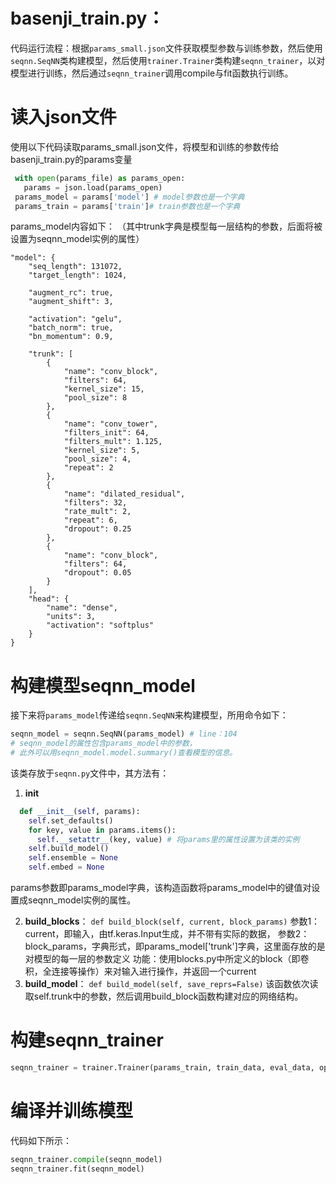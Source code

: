 ﻿# basenji_train.py：
代码运行流程：根据`params_small.json`文件获取模型参数与训练参数，然后使用`seqnn.SeqNN`类构建模型，然后使用`trainer.Trainer`类构建`seqnn_trainer`，以对模型进行训练，然后通过`seqnn_trainer`调用compile与fit函数执行训练。

# 读入json文件
使用以下代码读取params_small.json文件，将模型和训练的参数传给basenji_train.py的params变量
	  
```python
 with open(params_file) as params_open:
   params = json.load(params_open)
 params_model = params['model'] # model参数也是一个字典
 params_train = params['train']# train参数也是一个字典
```
params_model内容如下：
（其中trunk字典是模型每一层结构的参数，后面将被设置为seqnn_model实例的属性）


	"model": {
        "seq_length": 131072,
        "target_length": 1024,

        "augment_rc": true,
        "augment_shift": 3,

        "activation": "gelu",
        "batch_norm": true,
        "bn_momentum": 0.9,

        "trunk": [
            {
                "name": "conv_block",
                "filters": 64,
                "kernel_size": 15,
                "pool_size": 8
            },
            {
                "name": "conv_tower",
                "filters_init": 64,
                "filters_mult": 1.125,
                "kernel_size": 5,
                "pool_size": 4,
                "repeat": 2
            },
            {
                "name": "dilated_residual",
                "filters": 32,
                "rate_mult": 2,
                "repeat": 6,
                "dropout": 0.25
            },
            {
                "name": "conv_block",
                "filters": 64,
                "dropout": 0.05
            }
        ],
        "head": {
            "name": "dense",
            "units": 3,
            "activation": "softplus"
        }
    }

# 构建模型seqnn_model

接下来将`params_model`传递给`seqnn.SeqNN`来构建模型，所用命令如下：

```python
seqnn_model = seqnn.SeqNN(params_model) # line：104
# seqnn_model的属性包含params_model中的参数，
# 此外可以用seqnn_model.model.summary()查看模型的信息。
```

该类存放于`seqnn.py`文件中，其方法有：
1.  __init__
```python
  def __init__(self, params):
    self.set_defaults()
    for key, value in params.items():
      self.__setattr__(key, value) # 将params里的属性设置为该类的实例
    self.build_model()
    self.ensemble = None
    self.embed = None
```
params参数即params_model字典，该构造函数将params_model中的键值对设置成seqnn_model实例的属性。

2. **build_blocks**：
		`def build_block(self, current, block_params)`
		参数1：current，即输入，由tf.keras.Input生成，并不带有实际的数据，
		参数2：block_params，字典形式，即params_model['trunk']字典，这里面存放的是对模型的每一层的参数定义
		功能：使用blocks.py中所定义的block（即卷积，全连接等操作）来对输入进行操作，并返回一个current
3. **build_model**：	
		`def build_model(self, save_reprs=False)`
		该函数依次读取self.trunk中的参数，然后调用build_block函数构建对应的网络结构。
	

# 构建seqnn_trainer
```python
seqnn_trainer = trainer.Trainer(params_train, train_data, eval_data, options.out_dir)
```


# 编译并训练模型

代码如下所示：

```python
seqnn_trainer.compile(seqnn_model) 
seqnn_trainer.fit(seqnn_model)
```

